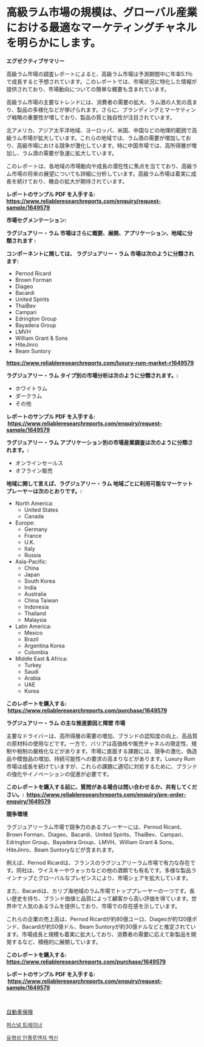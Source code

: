 <p><h1>高級ラム市場の規模は、グローバル産業における最適なマーケティングチャネルを明らかにします。</h1></p><p><strong>エグゼクティブサマリー</strong></p>
<p><p>高級ラム市場の調査レポートによると、高級ラム市場は予測期間中に年率5.1％で成長すると予想されています。このレポートでは、市場状況に特化した情報が提供されており、市場動向についての簡単な概要も含まれています。</p><p>高級ラム市場の主要なトレンドには、消費者の需要の拡大、ラム酒の人気の高まり、製品の多様化などが挙げられます。さらに、ブランディングとマーケティング戦略の重要性が増しており、製品の質と独自性が注目されています。</p><p>北アメリカ、アジア太平洋地域、ヨーロッパ、米国、中国などの地理的範囲で高級ラム市場が拡大しています。これらの地域では、ラム酒の需要が増加しており、高級市場における競争が激化しています。特に中国市場では、高所得層が増加し、ラム酒の需要が急速に拡大しています。</p><p>このレポートは、各地域の市場動向や成長の潜在性に焦点を当てており、高級ラム市場の将来の展望についても詳細に分析しています。高級ラム市場は着実に成長を続けており、機会の拡大が期待されています。</p></p>
<p><strong>レポートのサンプル PDF を入手する: <a href="https://www.reliableresearchreports.com/enquiry/request-sample/1649579">https://www.reliableresearchreports.com/enquiry/request-sample/1649579</a></strong></p>
<p><strong>市場セグメンテーション:</strong></p>
<p><strong> ラグジュアリー・ラム 市場はさらに概要、展開、アプリケーション、地域に分類されます :</strong></p>
<p><strong>コンポーネントに関しては、 ラグジュアリー・ラム 市場は次のように分類されます: &nbsp;</strong></p>
<p><ul><li>Pernod Ricard</li><li>Brown Forman</li><li>Diageo</li><li>Bacardi</li><li>United Spirits</li><li>ThaiBev</li><li>Campari</li><li>Edrington Group</li><li>Bayadera Group</li><li>LMVH</li><li>William Grant & Sons</li><li>HiteJinro</li><li>Beam Suntory</li></ul></p>
<p><strong><a href="https://www.reliableresearchreports.com/luxury-rum-market-r1649579">https://www.reliableresearchreports.com/luxury-rum-market-r1649579</a></strong></p>
<p><strong> ラグジュアリー・ラム タイプ別の市場分析は次のように分類されます。:</strong></p>
<p><ul><li>ホワイトラム</li><li>ダークラム</li><li>その他</li></ul></p>
<p><strong>レポートのサンプル PDF を入手する: &nbsp;<a href="https://www.reliableresearchreports.com/enquiry/request-sample/1649579">https://www.reliableresearchreports.com/enquiry/request-sample/1649579</a></strong></p>
<p><strong> ラグジュアリー・ラム アプリケーション別の市場産業調査は次のように分類されます。:</strong></p>
<p><ul><li>オンラインセールス</li><li>オフライン販売</li></ul></p>
<p><strong>地域に関して言えば、ラグジュアリー・ラム 地域ごとに利用可能なマーケットプレーヤーは次のとおりです。:</strong></p>
<p><ul>
    <li>
        North America:
        <ul>
            <li>United States</li>
            <li>Canada</li>
        </ul>
    </li>
    <li>
        Europe:
        <ul>
            <li>Germany</li>
            <li>France</li>
            <li>U.K.</li>
            <li>Italy</li>
            <li>Russia</li>
        </ul>
    </li>
    <li>
        Asia-Pacific:
        <ul>
            <li>China</li>
            <li>Japan</li>
            <li>South Korea</li>
            <li>India</li>
            <li>Australia</li>
            <li>China Taiwan</li>
            <li>Indonesia</li>
            <li>Thailand</li>
            <li>Malaysia</li>
        </ul>
    </li>
    <li>
        Latin America:
        <ul>
            <li>Mexico</li>
            <li>Brazil</li>
            <li>Argentina Korea</li>
            <li>Colombia</li>
        </ul>
    </li>
    <li>
        Middle East & Africa:
        <ul>
            <li>Turkey</li>
            <li>Saudi</li>
            <li>Arabia</li>
            <li>UAE</li>
            <li>Korea</li>
        </ul>
    </li>
    </ul></p>
<p><strong>このレポートを購入する: &nbsp;<a href="https://www.reliableresearchreports.com/purchase/1649579">https://www.reliableresearchreports.com/purchase/1649579</a></strong></p>
<p><strong>ラグジュアリー・ラム の主な推進要因と障壁 市場</strong></p>
<p><p>主要なドライバーは、高所得層の需要の増加、ブランドの認知度の向上、高品質の原材料の使用などです。一方で、バリアは高価格や販売チャネルの限定性、規制や税制の厳格化などがあります。市場に直面する課題には、競争の激化、偽造品や模倣品の増加、持続可能性への要求の高まりなどがあります。Luxury Rum市場は成長を続けていますが、これらの課題に適切に対処するために、ブランドの強化やイノベーションの促進が必要です。</p></p>
<p><strong>このレポートを購入する前に、質問がある場合は問い合わせるか、共有してください。:&nbsp; <a href="https://www.reliableresearchreports.com/enquiry/pre-order-enquiry/1649579">https://www.reliableresearchreports.com/enquiry/pre-order-enquiry/1649579</a></strong></p>
<p><strong>競争環境</strong></p>
<p><p>ラグジュアリーラム市場で競争力のあるプレーヤーには、Pernod Ricard、Brown Forman、Diageo、Bacardi、United Spirits、ThaiBev、Campari、Edrington Group、Bayadera Group、LMVH、William Grant & Sons、HiteJinro、Beam Suntoryなどが含まれます。</p><p>例えば、Pernod Ricardは、フランスのラグジュアリーラム市場で有力な存在です。同社は、ウイスキーやウォッカなどの他の酒類でも有名です。多様な製品ラインナップとグローバルなプレゼンスにより、市場シェアを拡大しています。</p><p>また、Bacardiは、カリブ海地域のラム市場でトッププレーヤーの一つです。長い歴史を持ち、ブランド価値と品質によって顧客から高い評価を得ています。世界中で人気のあるラムを提供しており、市場での存在感を示しています。</p><p>これらの企業の売上高は、Pernod Ricardが約80億ユーロ、Diageoが約120億ポンド、Bacardiが約50億ドル、Beam Suntoryが約30億ドルなどと推定されています。市場成長と規模も着実に拡大しており、消費者の需要に応えて新製品を開発するなど、積極的に展開しています。</p></p>
<p><strong>このレポートを購入する: &nbsp; <a href="https://www.reliableresearchreports.com/purchase/1649579">https://www.reliableresearchreports.com/purchase/1649579</a></strong></p>
<p><strong>レポートのサンプル PDF を入手する: &nbsp;<a href="https://www.reliableresearchreports.com/enquiry/request-sample/1649579">https://www.reliableresearchreports.com/enquiry/request-sample/1649579</a></strong><strong></strong></p>
<p>&nbsp;</p>
<p><p><a href="https://medium.com/@jerrycurtis23/%E8%87%AA%E5%8B%95%E8%BB%8A%E4%BF%9D%E9%99%BA%E5%B8%82%E5%A0%B4%E3%81%AE%E8%A6%8F%E6%A8%A1-cagr-%E3%83%88%E3%83%AC%E3%83%B3%E3%83%89-2024-2030-f32fd7e02780">自動車保険</a></p><p><a href="https://medium.com/@goonfghyt6587/%EA%B0%9C%EC%9D%B8-%ED%8A%B8%EB%A0%88%EC%9D%B4%EB%84%88-%EC%8B%9C%EC%9E%A5-%EA%B7%9C%EB%AA%A8%EB%8A%94-%EA%B8%80%EB%A1%9C%EB%B2%8C-%EC%82%B0%EC%97%85%EC%97%90%EC%84%9C-%EA%B0%80%EC%9E%A5-%EC%A2%8B%EC%9D%80-%EB%A7%88%EC%BC%80%ED%8C%85-%EC%B1%84%EB%84%90%EC%9D%84-%EB%B3%B4%EC%97%AC%EC%A4%8D%EB%8B%88%EB%8B%A4-027296ccfaee">퍼스널 트레이너</a></p><p><a href="https://medium.com/@christianlarkinus/%ED%8C%AC%EB%8D%B0%EB%AF%B9-%EC%9D%B8%ED%94%8C%EB%A3%A8%EC%97%94%EC%9E%90-%EB%B0%B1%EC%8B%A0-%EC%8B%9C%EC%9E%A5-%EB%B6%84%EC%84%9D-cagr-%EC%8B%9C%EC%9E%A5-%EC%84%B8%EB%B6%84%ED%99%94-%EB%B0%8F-%EA%B5%AD%EC%A0%9C-%EC%82%B0%EC%97%85-%EA%B0%9C%EC%9A%94-cd334ae8b20d">유행성 인플루엔자 백신</a></p></p>